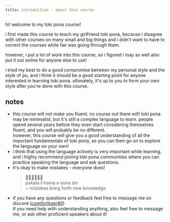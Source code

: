 ```yaml
---
title: introduction - about this course
---
```

hi! welcome to my toki pona course!

i first made this course to teach my girlfriend toki pona, because i disagree with other courses on many small and big things and i didn't want to have to correct the courses while fae was going through them.

however, i put a lot of work into this course, so i figured i may as well also put it out online for anyone else to use!

i tried my best to do a good compromise between my personal style and the style of pu, and i think it should be a good starting point for anyone interested in learning toki pona. ultimately, it's up to you to form your own style after you're done with this course.

## notes
- this course will not make you fluent. no course out there will! toki pona may be minimalist, but it's still a complex language to learn. people spend several years before they even start considering themselves fluent, and you will probably be no different. \
however, this course will give you a good understanding of all the important fundamentals of toki pona, so you can then go on to explore the language on your own!
- i think that using the language actively is very important while learning, and i highly recommend joining toki pona communities where you can practice speaking the language and ask questions.
- it's okay to make mistakes - everyone does!
    > 󱥈󱤧󱤖󱤉󱥡󱥝 \
    > pakala li kama e sona sin \
    > ~ mistakes bring forth new knowledge
- if you have any questions or feedback feel free to message me on discord ([comforttiger#0](https://discord.com/users/152843864342790145)) \
if you need help with understanding anything, also feel free to message me, or ask other proficient speakers about it!
